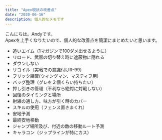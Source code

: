 ```yaml
---
title: "Apex現状の改善点"
date: "2020-06-16"
description: 個人的なメモです
---
```


こんにちは。Andyです。  
Apexを上手くなりたいので、個人的な改善点を簡潔にまとめたいと思います。  

- 追いエイム（1マガジンで100ダメ出せるように）
- リロード、武器の切り替え時に遮蔽物に隠れる
- ダウンしない
- リコイル（実戦での意識付けR-99）
- フリック練習(ウィングマン、マスティフ用)
- バッグ整理（グレを２個くらい持ちたい）
- 押し引きの管理（不利なら絶対に対戦しない）
- 回復のタイミングと場所
- 射線の通し方、味方が引く時のカバー
- スキルの使用（フェンス置きまくれ）
- 安地予測
- 最終安地移動
- ジャンプ場所及び、付近の敵の移動ルート予測
- キャラコン（ジップラインが特にカス）